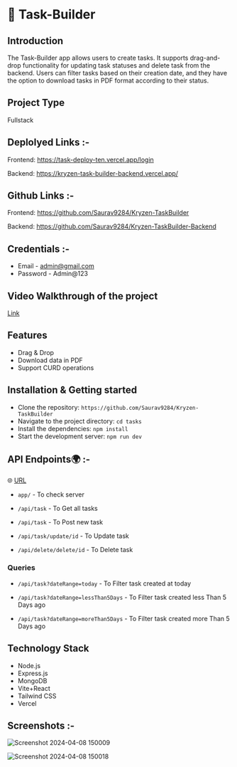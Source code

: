 # 📝 Task-Builder

## Introduction

The Task-Builder app allows users to create tasks. It supports drag-and-drop functionality for updating task statuses and delete task from the backend. Users can filter tasks based on their creation date, and they have the option to download tasks in PDF format according to their status.

## Project Type

Fullstack

## Deplolyed Links :- 

Frontend: https://task-deploy-ten.vercel.app/login

Backend: https://kryzen-task-builder-backend.vercel.app/

## Github Links :- 

Frontend: https://github.com/Saurav9284/Kryzen-TaskBuilder

Backend: https://github.com/Saurav9284/Kryzen-TaskBuilder-Backend

## Credentials :-

- Email - admin@gmail.com
- Password - Admin@123 


## Video Walkthrough of the project

<a href='https://drive.google.com/file/d/1-o7EYz50GF-m499sTKoA6x9WfjSfXLOT/view?usp=drive_link'>Link</a>

## Features

- Drag & Drop
- Download data in PDF 
- Support CURD operations

## Installation & Getting started

   - Clone the repository:  `https://github.com/Saurav9284/Kryzen-TaskBuilder` 
   - Navigate to the project directory:   `cd tasks` 
   - Install the dependencies:   `npm install` 
   - Start the development server:   `npm run dev`

## API Endpoints🌍 :-

🌐 <a href='https://kryzen-task-builder-backend.vercel.app/'>URL</a>

- `app/` - To check server

- `/api/task` - To Get all tasks

- `/api/task` - To Post new task

- `/api/task/update/id` - To Update task

- `/api/delete/delete/id` - To Delete task

### Queries

- `/api/task?dateRange=today` - To Filter task created at today

- `/api/task?dateRange=lessThan5Days` - To Filter task created less Than 5 Days ago

- `/api/task?dateRange=moreThan5Days` - To Filter task created more Than 5 Days ago




## Technology Stack

- Node.js
- Express.js
- MongoDB
- Vite+React
- Tailwind CSS
- Vercel

## Screenshots :-

![Screenshot 2024-04-08 150009](https://github.com/Saurav9284/Kryzen-TaskBuilder/assets/135011685/e9d619d4-ae0f-44db-87ce-decf783f8ecf)


![Screenshot 2024-04-08 150018](https://github.com/Saurav9284/Kryzen-TaskBuilder/assets/135011685/90020790-2699-4ce1-93d5-9f45bde4345b)

